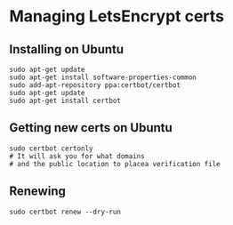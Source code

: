 Managing LetsEncrypt certs
=============================


Installing on Ubuntu
----------

	sudo apt-get update
	sudo apt-get install software-properties-common
	sudo add-apt-repository ppa:certbot/certbot
	sudo apt-get update
	sudo apt-get install certbot
	
Getting new certs on Ubuntu
---------------------------

	sudo certbot certonly
	# It will ask you for what domains
	# and the public location to placea verification file
	


Renewing
--------

	sudo certbot renew --dry-run